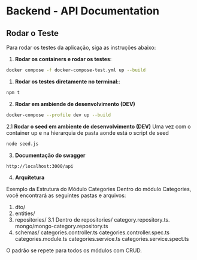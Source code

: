 # Backend - API Documentation

## Rodar o Teste

Para rodar os testes da aplicação, siga as instruções abaixo:

1. **Rodar os containers e rodar os testes**:

```bash
docker compose -f docker-compose-test.yml up --build
```

1. **Rodar os testes diretamente no terminal:**:

```bash
npm t
```

2. **Rodar em ambiende de desenvolvimento (DEV)**

```bash
docker-compose --profile dev up --build
```

2.1 **Rodar o seed em ambiente de desenvolvimento (DEV)**
Uma vez com o container up e na hierarquia de pasta aonde está o script de seed

```bash
node seed.js
```

3. **Documentação do swagger**

```bash
http://localhost:3000/api
```

4. **Arquitetura**

Exemplo da Estrutura do Módulo Categories
Dentro do módulo Categories, você encontrará as seguintes pastas e arquivos:

1. dto/
2. entities/
3. repositories/
   3.1 Dentro de repositories/
   category.repository.ts.
   mongo/mongo-category.repository.ts
4. schemas/
   categories.controller.ts
   categories.controller.spec.ts
   categories.module.ts
   categories.service.ts
   categories.service.spect.ts

O padrão se repete para todos os módulos com CRUD.
